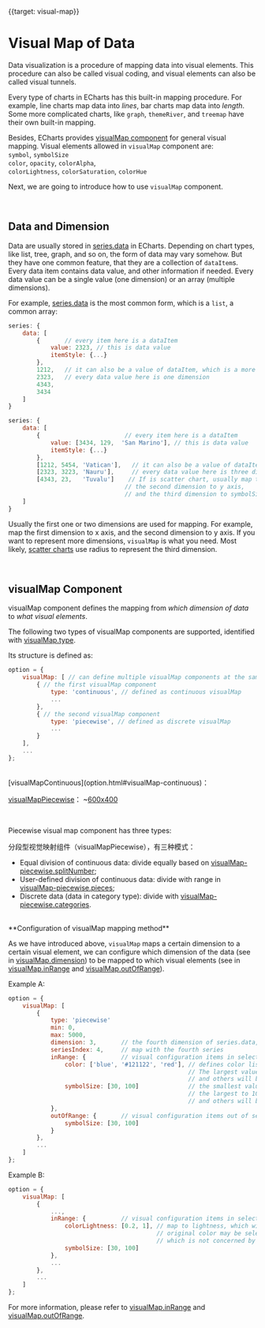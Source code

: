 
{{target: visual-map}}

# Visual Map of Data

Data visualization is a procedure of mapping data into visual elements. This procedure can also be called visual coding, and visual elements can also be called visual tunnels.

Every type of charts in ECharts has this built-in mapping procedure. For example, line charts map data into *lines*, bar charts map data into *length*. Some more complicated charts, like `graph`, `themeRiver`, and `treemap` have their own built-in mapping.

Besides, ECharts provides [visualMap component](option.html#visualMap) for general visual mapping. Visual elements allowed in `visualMap` component are:<br>
`symbol`, `symbolSize`<br>
`color`, `opacity`, `colorAlpha`, <br>
`colorLightness`, `colorSaturation`, `colorHue`

Next, we are going to introduce how to use `visualMap` component.

<br>
<h2>Data and Dimension</h2>

Data are usually stored in [series.data](option.html#series.data) in ECharts. Depending on chart types, like list, tree, graph, and so on, the form of data may vary somehow. But they have one common feature, that they are a collection of `dataItem`s. Every data item contains data value, and other information if needed. Every data value can be a single value (one dimension) or an array (multiple dimensions).

For example, [series.data](option.html#series.data) is the most common form, which is a `list`, a common array:

```javascript
series: {
    data: [
        {       // every item here is a dataItem
            value: 2323, // this is data value
            itemStyle: {...}
        },
        1212,   // it can also be a value of dataItem, which is a more common case
        2323,   // every data value here is one dimension
        4343,
        3434
    ]
}
```

```javascript
series: {
    data: [
        {                        // every item here is a dataItem
            value: [3434, 129,  'San Marino'], // this is data value
            itemStyle: {...}
        },
        [1212, 5454, 'Vatican'],   // it can also be a value of dataItem, which is a more common case
        [2323, 3223, 'Nauru'],     // every data value here is three dimension
        [4343, 23,   'Tuvalu']    // If is scatter chart, usually map the first dimension to x axis,
                                 // the second dimension to y axis,
                                 // and the third dimension to symbolSize
    ]
}
```

Usually the first one or two dimensions are used for mapping. For example, map the first dimension to x axis, and the second dimension to y axis. If you want to represent more dimensions, `visualMap` is what you need. Most likely, [scatter charts](option.html#series-scatter) use radius to represent the third dimension.







<br>
<h2>visualMap Component</h2>

visualMap component defines the mapping from *which dimension of data* to *what visual elements*.

The following two types of visualMap components are supported, identified with [visualMap.type](option.html#visualMap.type).

Its structure is defined as:

```javascript
option = {
    visualMap: [ // can define multiple visualMap components at the same time
        { // the first visualMap component
            type: 'continuous', // defined as continuous visualMap
            ...
        },
        { // the second visualMap component
            type: 'piecewise', // defined as discrete visualMap
            ...
        }
    ],
    ...
};
```

<br>
[visualMapContinuous](option.html#visualMap-continuous)：
<!-- ~[600x400](${galleryViewPath}doc-example/map-visualMap-continuous&edit=1&reset=1) -->

[visualMapPiecewise](option.html#visualMap-piecewise)：
~[600x400](${galleryViewPath}doc-example/scatter-visualMap-piecewise&edit=1&reset=1)

<br>

Piecewise visual map component has three types:


分段型视觉映射组件（visualMapPiecewise），有三种模式：

+ Equal division of continuous data: divide equally based on [visualMap-piecewise.splitNumber](option.html#visualMap-piecewise.splitNumber);
+ User-defined division of continuous data: divide with range in [visualMap-piecewise.pieces](option.html#visualMap-piecewise.pieces);
+ Discrete data (data in category type): divide with [visualMap-piecewise.categories](option.html#visualMap-piecewise.categories).


<br>
**Configuration of visualMap mapping method**

As we have introduced above, `visualMap` maps a certain dimension to a certain visual element, we can configure which dimension of the data (see in [visualMap.dimension](~visualMap.dimension)) to be mapped to which visual elements (see in [visualMap.inRange](option.html#visualMap.inRange) and [visualMap.outOfRange](option.html#visualMap.outOfRange)).


Example A:

```javascript
option = {
    visualMap: [
        {
            type: 'piecewise'
            min: 0,
            max: 5000,
            dimension: 3,       // the fourth dimension of series.data, or value[3], is mapped
            seriesIndex: 4,     // map with the fourth series
            inRange: {          // visual configuration items in selected range
                color: ['blue', '#121122', 'red'], // defines color list of mapping
                                                   // The largest value will be mapped to 'red',
                                                   // and others will be interpolated
                symbolSize: [30, 100]              // the smallest value will be mapped to size of 30,
                                                   // the largest to 100,
                                                   // and others will be interpolated
            },
            outOfRange: {       // visual configuration items out of selected range
                symbolSize: [30, 100]
            }
        },
        ...
    ]
};
```

Example B:

```javascript
option = {
    visualMap: [
        {
            ...,
            inRange: {          // visual configuration items in selected range
                colorLightness: [0.2, 1], // map to lightness, which will process lightness based on original color
                                          // original color may be selected from global color palette,
                                          // which is not concerned by visualMap component
                symbolSize: [30, 100]
            },
            ...
        },
        ...
    ]
};
```

For more information, please refer to [visualMap.inRange](option.html#visualMap.inRange) and [visualMap.outOfRange](option.html#visualMap.outOfRange).
